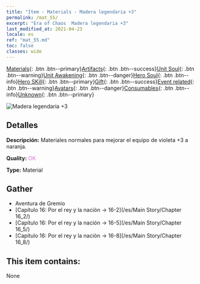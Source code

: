 ```yaml
---
title: "Item - Materials - Madera legendaria +3"
permalink: /mat_55/
excerpt: "Era of Chaos  Madera legendaria +3"
last_modified_at: 2021-04-23
locale: es
ref: "mat_55.md"
toc: false
classes: wide
---
```

 [Materials](/ItemsES/){: .btn .btn--primary}[Artifacts](/ItemsES/Artifacts/){: .btn .btn--success}[Unit Soul](/ItemsES/UnitSoul/){: .btn .btn--warning}[Unit Awakening](/ItemsES/UnitAwakening/){: .btn .btn--danger}[Hero Soul](/ItemsES/HeroSoul/){: .btn .btn--info}[Hero SKill](/ItemsES/HeroSkill/){: .btn .btn--primary}[Gift](/ItemsES/Gift/){: .btn .btn--success}[Event related](/ItemsES/Events/){: .btn .btn--warning}[Avatars](/ItemsES/Avatars/){: .btn .btn--danger}[Consumables](/ItemsES/Consumables/){: .btn .btn--info}[Unknown](/ItemsES/Unknown/){: .btn .btn--primary}

 ![Madera legendaria +3](/images/t/i_cailiao_mucai2.png)

## Detalles
 **Descripción:** Materiales normales para mejorar el equipo de violeta +3 a naranja.

 **Quality:** <span style="color: #DA70D6">OK</span>

 **Type:** Material

## Gather

*    Aventura de Gremio 
*    [Capítulo 16: Por el rey y la nación -> 16-2](/es/Main Story/Chapter 16_2/) 
*    [Capítulo 16: Por el rey y la nación -> 16-5](/es/Main Story/Chapter 16_5/) 
*    [Capítulo 16: Por el rey y la nación -> 16-8](/es/Main Story/Chapter 16_8/) 

## This item contains:

  None

